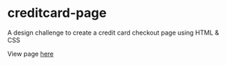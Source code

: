 # creditcard-page
A design challenge to create a credit card checkout page using HTML &amp; CSS

View page <a href="https://lyndsielane.github.io/creditcard-page/">here</a>
